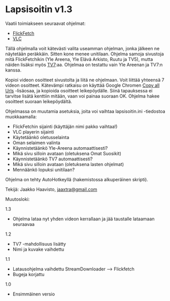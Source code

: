 Lapsisoitin v1.3
================

Vaatii toimiakseen seuraavat ohjelmat:
  * [FlickFetch](http://flickfetch.bplaced.net/)
  * [VLC](http://www.videolan.org/vlc/)

Tällä ohjelmalla voit kätevästi valita useamman ohjelman, jonka jälkeen ne näytetään peräkkäin. Sitten kone menee unitilaan. Ohjelma samoja sivustoja mitä FlickFetchikin (Yle Areena, Yle Elävä Arkisto, Ruutu ja TV5), mutta näiden lisäksi myös [TV7](http://www.tv7.fi/vod/):aa. Ohjelmaa on testattu vain Yle Areenan ja TV7:n kanssa.

Kopioi videon osoitteet sivustolta ja liitä ne ohjelmaan. Voit liittää yhteensä 7 videon osoitteet. Kätevämpi ratkaisu on käyttää Google Chromen [Copy all Urls](https://chrome.google.com/webstore/detail/copy-all-urls/djdmadneanknadilpjiknlnanaolmbfk) -lisäosaa, ja kopioida osoitteet leikepöydälle. Siinä tapauksessa ei tarvitse lisätä kenttiin mitään, vaan voi painaa suoraan OK. Ohjelma hakee osoitteet suoraan leikepöydältä.

Ohjelmassa on muutamia asetuksia, joita voi vaihtaa lapsisoitin.ini -tiedostoa muokkaamalla:
  * FlickFetchin sijainti (käyttäjän nimi pakko vaihtaa!)
  * VLC playerin sijainti
  * Käytetäänkö oletusselainta
  * Oman selaimen valinta
  * Käynnistetäänkö Yle-Areena automaattisesti?
  * Mikä sivu silloin avataan (oletuksena Omat Suosikit)
  * Käynnistetäänkö TV7 automaattisesti?
  * Mikä sivu silloin avataan (oletuksena lasten ohjelmat)
  * Mennäänkö lopuksi unitilaan?

Ohjelma on tehty AutoHotkeyllä (hakemistossa alkuperäinen skripti).

Tekijä:
Jaakko Haavisto,
jaaxtra@gmail.com

Muutosloki:

1.3
- Ohjelma lataa nyt yhden videon kerrallaan ja jää taustalle lataamaan seuraavaa

1.2 
- TV7 -mahdollisuus lisätty
- Nimi ja kuvake vaihdettu

1.1
- Latausohjelma vaihdettu StreamDownloader --> Flickfetch
- Bugeja korjattu

1.0
- Ensimmäinen versio
